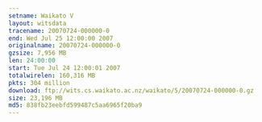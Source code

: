 ```yaml
---
setname: Waikato V
layout: witsdata
tracename: 20070724-000000-0
end: Wed Jul 25 12:00:00 2007
originalname: 20070724-000000-0
gzsize: 7,956 MB
len: 24:00:00
start: Tue Jul 24 12:00:01 2007
totalwirelen: 160,316 MB
pkts: 304 million
download: ftp://wits.cs.waikato.ac.nz/waikato/5/20070724-000000-0.gz
size: 23,196 MB
md5: 838fb23eebfd599487c5aa6965f20ba9
---
```

